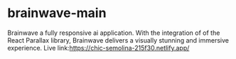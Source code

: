 # brainwave-main
 Brainwave a fully responsive ai application. With the integration of of the React Parallax library, Brainwave delivers a visually stunning and immersive experience.
Live link:https://chic-semolina-215f30.netlify.app/
